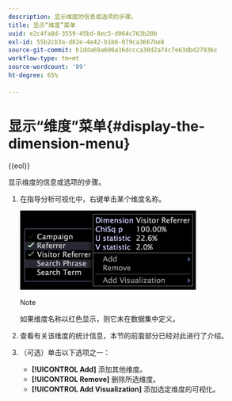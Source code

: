 ```yaml
---
description: 显示维度的信息或选项的步骤。
title: 显示“维度”菜单
uuid: e2c4fa8d-3559-45bd-8ec5-d064c763b20b
exl-id: 55b2cb3a-d82e-4e42-b1b6-079ca3667be8
source-git-commit: b1dda69a606a16dccca30d2a74c7e63dbd27936c
workflow-type: tm+mt
source-wordcount: '89'
ht-degree: 65%

---
```


# 显示“维度”菜单{#display-the-dimension-menu}

{{eol}}

显示维度的信息或选项的步骤。

1. 在指导分析可视化中，右键单击某个维度名称。

   ![步骤信息](assets/mnu_GuidedAnalysis.png)

   >[!NOTE]
   >
   >如果维度名称以红色显示，则它未在数据集中定义。

1. 查看有关该维度的统计信息，本节的前面部分已经对此进行了介绍。
1. （可选）单击以下选项之一：

   * **[!UICONTROL Add]** 添加其他维度。
   * **[!UICONTROL Remove]** 删除所选维度。
   * **[!UICONTROL Add Visualization]** 添加选定维度的可视化。
